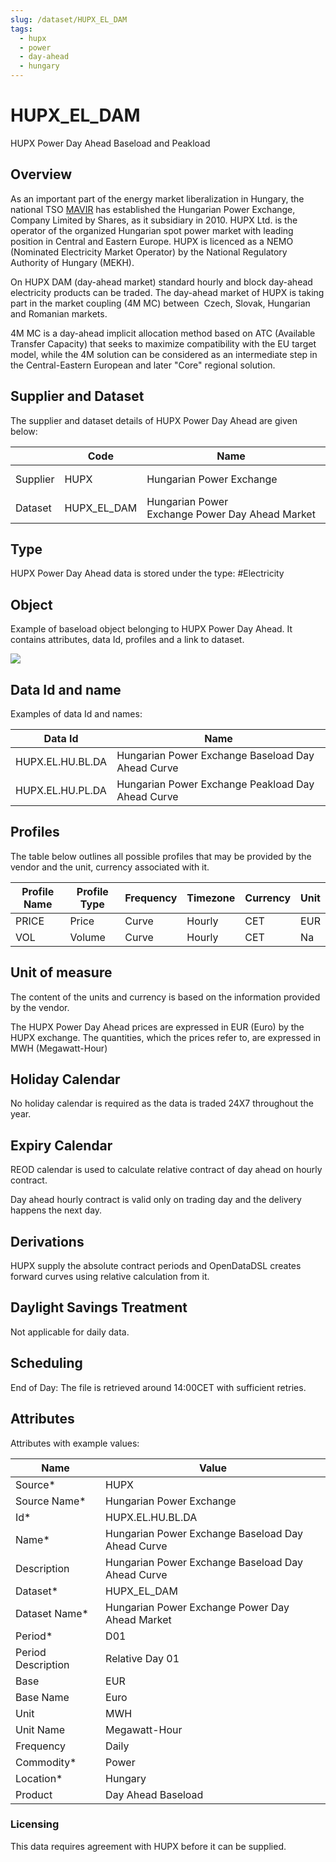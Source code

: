 ```yaml
---
slug: /dataset/HUPX_EL_DAM
tags:
  - hupx
  - power
  - day-ahead
  - hungary
---
```

HUPX_EL_DAM
============================================================
HUPX Power Day Ahead Baseload and Peakload  

## Overview

As an important part of the energy market liberalization in Hungary, the national TSO [MAVIR](http://mavir.hu/web/mavir-en) has established the Hungarian Power Exchange, Company Limited by Shares, as it subsidiary in 2010. HUPX Ltd. is the operator of the organized Hungarian spot power market with leading position in Central and Eastern Europe. HUPX is licenced as a NEMO (Nominated Electricity Market Operator) by the National Regulatory Authority of Hungary (MEKH).

On HUPX DAM (day-ahead market) standard hourly and block day-ahead electricity products can be traded. The day-ahead market of HUPX is taking part in the market coupling (4M MC) between  Czech, Slovak, Hungarian and Romanian markets.

4M MC is a day-ahead implicit allocation method based on ATC (Available Transfer Capacity) that seeks to maximize compatibility with the EU target model, while the 4M solution can be considered as an intermediate step in the Central-Eastern European and later "Core" regional solution.

## Supplier and Dataset

The supplier and dataset details of HUPX Power Day Ahead are given below:
 
||**Code**|**Name**|**Type**|
|-|-|-|-|
|Supplier|HUPX|Hungarian Power Exchange|Power Exchange|
|Dataset|HUPX_EL_DAM|Hungarian Power Exchange Power Day Ahead Market|Power Day Ahead|

## Type

HUPX Power Day Ahead data is stored under the type: #Electricity

## Object

Example of baseload object belonging to HUPX Power Day Ahead. It contains attributes, data Id, profiles and a link to dataset.

![](/attachments/417169546/417169564.png)

## Data Id and name

Examples of data Id and names:

|Data Id|Name|
|-|-|
|HUPX.EL.HU.BL.DA|Hungarian Power Exchange Baseload Day Ahead Curve|
|HUPX.EL.HU.PL.DA|Hungarian Power Exchange Peakload Day Ahead Curve|

## Profiles

The table below outlines all possible profiles that may be provided by the vendor and the unit, currency associated with it.

|Profile Name|Profile Type|Frequency|Timezone|Currency|Unit|
|-|-|-|-|-|-|
|PRICE|Price|Curve|Hourly|CET|EUR|MWH|
|VOL|Volume|Curve|Hourly|CET|Na|MWH|

## Unit of measure

The content of the units and currency is based on the information provided by the vendor.

The HUPX Power Day Ahead prices are expressed in EUR (Euro) by the HUPX exchange. The quantities, which the prices refer to, are expressed in MWH (Megawatt-Hour)

## Holiday Calendar

No holiday calendar is required as the data is traded 24X7 throughout the year.

## Expiry Calendar

REOD calendar is used to calculate relative contract of day ahead on hourly contract.

Day ahead hourly contract is valid only on trading day and the delivery happens the next day.

## Derivations

HUPX supply the absolute contract periods and OpenDataDSL creates forward curves using relative calculation from it.

## Daylight Savings Treatment

Not applicable for daily data.

## Scheduling

End of Day:  The file is retrieved around 14:00CET with sufficient retries.

## Attributes

Attributes with example values:

|Name|Value|
|-|-|
|Source*|HUPX|
|Source Name*|Hungarian Power Exchange|
|Id*|HUPX.EL.HU.BL.DA|
|Name*|Hungarian Power Exchange Baseload Day Ahead Curve|
|Description|Hungarian Power Exchange Baseload Day Ahead Curve|
|Dataset*|HUPX_EL_DAM|
|Dataset Name*|Hungarian Power Exchange Power Day Ahead Market|
|Period*|D01|
|Period Description|Relative Day 01|
|Base|EUR|
|Base Name|Euro|
|Unit|MWH|
|Unit Name|Megawatt-Hour|
|Frequency|Daily|
|Commodity*|Power|
|Location*|Hungary|
|Product|Day Ahead Baseload|

### Licensing

This data requires agreement with HUPX before it can be supplied.

